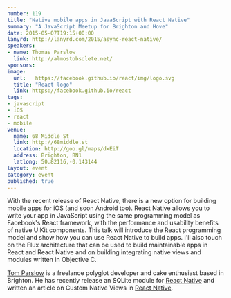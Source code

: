 ```yaml
---
number: 119
title: "Native mobile apps in JavaScript with React Native"
summary: "A JavaScript Meetup for Brighton and Hove"
date: 2015-05-07T19:15+00:00
lanyrd: http://lanyrd.com/2015/async-react-native/
speakers:
- name: Thomas Parslow
  link: http://almostobsolete.net/
sponsors:
image:
  url:   https://facebook.github.io/react/img/logo.svg
  title: "React logo"
  link: https://facebook.github.io/react
tags:
- javascript
- iOS
- react
- mobile
venue:
  name: 68 Middle St
  link: http://68middle.st
  location: http://goo.gl/maps/dxEiT
  address: Brighton, BN1
  latlong: 50.82116,-0.143144
layout: event
category: event
published: true
---
```


With the recent release of React Native, there is a new option for building mobile apps for iOS (and soon Android too). React Native allows you to write your app in JavaScript using the same programming model as Facebook's React framework, with the performance and usability benefits of native UIKit components. This talk will introduce the React programming model and show how you can use React Native to build apps. I'll also touch on the Flux architecture that can be used to build maintainable apps in React and React Native and on building integrating native views and modules written in Objective C.

[Tom Parslow](http://almostobsolete.net) is a freelance polyglot developer and cake enthusiast based in Brighton. He has recently release an SQLite module for [React Native](https://github.com/almost/react-native-sqlite) and written an article on Custom Native Views in [React Native](http://almostobsolete.net/react-native/custom-ios-views-with-react-native.html). 
